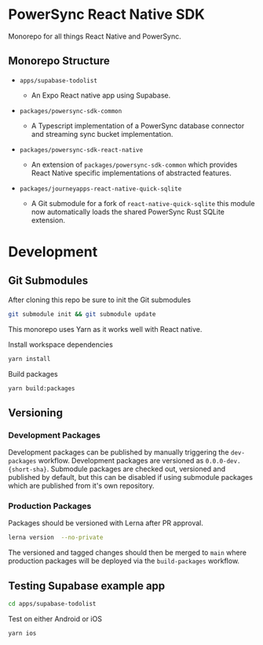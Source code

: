 # PowerSync React Native SDK

Monorepo for all things React Native and PowerSync.

## Monorepo Structure

- `apps/supabase-todolist`
    * An Expo React native app using Supabase.

- `packages/powersync-sdk-common`
    * A Typescript implementation of a PowerSync database connector and streaming sync bucket implementation.

- `packages/powersync-sdk-react-native`
    * An extension of `packages/powersync-sdk-common` which provides React Native specific implementations of abstracted features.

- `packages/journeyapps-react-native-quick-sqlite`
    * A Git submodule for a fork of `react-native-quick-sqlite` this module now automatically loads the shared PowerSync Rust SQLite extension.

# Development

## Git Submodules
After cloning this repo be sure to init the Git submodules

```bash
git submodule init && git submodule update
```

This monorepo uses Yarn as it works well with React native.

Install workspace dependencies
```bash
yarn install
```

Build packages
```bash
yarn build:packages
```


## Versioning


### Development Packages
Development packages can be published by manually triggering the `dev-packages` workflow. Development packages are versioned as `0.0.0-dev.{short-sha}`. Submodule packages are checked out, versioned and published by default, but this can be disabled if using submodule packages which are published from it's own repository.

### Production Packages
Packages should be versioned with Lerna after PR approval.

```bash
lerna version  --no-private
```

The versioned and tagged changes should then be merged to `main` where production packages will be deployed via the `build-packages` workflow.

## Testing Supabase example app

``` bash
cd apps/supabase-todolist
```

Test on either Android or iOS
```bash
yarn ios
```

